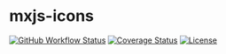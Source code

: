 # mxjs-icons

[![GitHub Workflow Status](https://img.shields.io/github/workflow/status/miaoxing/mxjs-icons/Build?style=flat-square)](https://github.com/miaoxing/mxjs-icons/actions)
[![Coverage Status](https://img.shields.io/coveralls/miaoxing/mxjs-icons.svg?style=flat-square)](https://coveralls.io/r/miaoxing/mxjs-icons)
[![License](http://img.shields.io/badge/license-MIT-brightgreen.svg?style=flat-square)](http://www.opensource.org/licenses/MIT)
